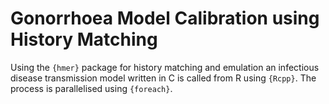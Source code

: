 # Gonorrhoea Model Calibration using History Matching

Using the `{hmer}` package for history matching and emulation an infectious disease transmission model written in C is called from R using `{Rcpp}`.
The process is parallelised using `{foreach}`.
